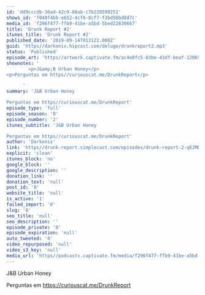 ```yaml
---
id: 'dd9cccdb-36ad-42c9-88ab-c7b220599251'
shows_id: 'f040f4bb-e652-4cf6-8cf7-f3bd98bd8d7c'
media_id: 'f296f477-ffb9-41be-a5bd-5bed22830667'
title: 'Drunk Report #2'
itunes_title: 'Drunk Report #2'
published_date: '2019-09-14T013122.000Z'
guid: 'https//darkonix.hipcast.com/deluge/drunkreport2.mp3'
status: 'Published'
episode_art: 'https//artwork.captivate.fm/ac4e8fc5-83be-43df-beaf-120653ec79e6/1006-itunes-1582314575.jpg'
shownotes: '
        <p>J&amp;B Urban Honey</p>
<p>Perguntas em https//curiouscat.me/DrunkReport</p>

      '
summary: 'J&B Urban Honey

Perguntas em https//curiouscat.me/DrunkReport'
episode_type: 'full'
episode_season: '0'
episode_number: '2'
itunes_subtitle: 'J&B Urban Honey

Perguntas em https//curiouscat.me/DrunkReport'
author: 'Darkonix'
link: 'https//drunk-report.simplecast.com/episodes/drunk-report-2-qEJMDWu5'
explicit: 'clean'
itunes_block: 'no'
google_block: ''
google_description: ''
donation_link: ''
donation_text: 'null'
post_id: '0'
website_title: 'null'
is_active: '1'
failed_import: '0'
slug: '0'
seo_title: 'null'
seo_description: ''
episode_private: '0'
episode_expiration: 'null'
auto_tweeted: '0'
video_repurposed: 'null'
video_s3_key: 'null'
media_url: 'https//podcasts.captivate.fm/media/f296f477-ffb9-41be-a5bd-5bed22830667/drunkreport2_tc.mp3'
---
```

J&B Urban Honey

Perguntas em https://curiouscat.me/DrunkReport